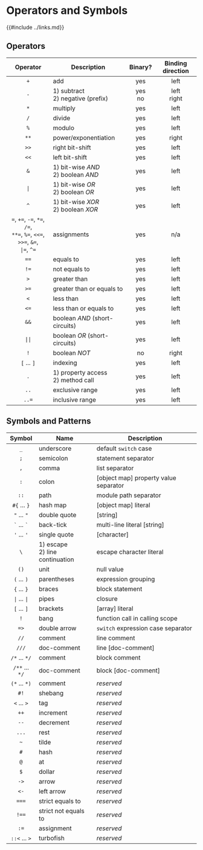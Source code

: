 Operators and Symbols
=====================

{{#include ../links.md}}


Operators
---------

|                                           Operator                                           | Description                            |  Binary?   | Binding direction |
| :------------------------------------------------------------------------------------------: | -------------------------------------- | :--------: | :---------------: |
|                                             `+`                                              | add                                    |    yes     |       left        |
|                                             `-`                                              | 1) subtract<br/>2) negative (prefix)   | yes<br/>no |  left<br/>right   |
|                                             `*`                                              | multiply                               |    yes     |       left        |
|                                             `/`                                              | divide                                 |    yes     |       left        |
|                                             `%`                                              | modulo                                 |    yes     |       left        |
|                                             `**`                                             | power/exponentiation                   |    yes     |       right       |
|                                             `>>`                                             | right bit-shift                        |    yes     |       left        |
|                                             `<<`                                             | left bit-shift                         |    yes     |       left        |
|                                             `&`                                              | 1) bit-wise _AND_<br/>2) boolean _AND_ |    yes     |       left        |
|                                       <code>\|</code>                                        | 1) bit-wise _OR_<br/>2) boolean _OR_   |    yes     |       left        |
|                                             `^`                                              | 1) bit-wise _XOR_<br/>2) boolean _XOR_ |    yes     |       left        |
| `=`, `+=`, `-=`, `*=`, `/=`,<br/>`**=`, `%=`, `<<=`, `>>=`, `&=`,<br/><code>\|=</code>, `^=` | assignments                            |    yes     |        n/a        |
|                                             `==`                                             | equals to                              |    yes     |       left        |
|                                             `!=`                                             | not equals to                          |    yes     |       left        |
|                                             `>`                                              | greater than                           |    yes     |       left        |
|                                             `>=`                                             | greater than or equals to              |    yes     |       left        |
|                                             `<`                                              | less than                              |    yes     |       left        |
|                                             `<=`                                             | less than or equals to                 |    yes     |       left        |
|                                             `&&`                                             | boolean _AND_ (short-circuits)         |    yes     |       left        |
|                                      <code>\|\|</code>                                       | boolean _OR_ (short-circuits)          |    yes     |       left        |
|                                             `!`                                              | boolean _NOT_                          |     no     |       right       |
|                                         `[` ... `]`                                          | indexing                               |    yes     |       left        |
|                                             `.`                                              | 1) property access<br/>2) method call  |    yes     |       left        |
|                                             `..`                                             | exclusive range                        |    yes     |       left        |
|                                            `..=`                                             | inclusive range                        |    yes     |       left        |


Symbols and Patterns
--------------------

|               Symbol                | Name                               | Description                           |
| :---------------------------------: | ---------------------------------- | ------------------------------------- |
|                 `_`                 | underscore                         | default `switch` case                 |
|                 `;`                 | semicolon                          | statement separator                   |
|                 `,`                 | comma                              | list separator                        |
|                 `:`                 | colon                              | [object map] property value separator |
|                `::`                 | path                               | module path separator                 |
|            `#{` ... `}`             | hash map                           | [object map] literal                  |
|             `"` ... `"`             | double quote                       | [string]                              |
|         `` ` `` ... `` ` ``         | back-tick                          | multi-line literal [string]           |
|             `'` ... `'`             | single quote                       | [character]                           |
|                 `\`                 | 1) escape<br/>2) line continuation | escape character literal              |
|                `()`                 | unit                               | null value                            |
|             `(` ... `)`             | parentheses                        | expression grouping                   |
|             `{` ... `}`             | braces                             | block statement                       |
| <code>\|</code> ... <code>\|</code> | pipes                              | closure                               |
|             `[` ... `]`             | brackets                           | [array] literal                       |
|                 `!`                 | bang                               | function call in calling scope        |
|                `=>`                 | double arrow                       | `switch` expression case separator    |
|                `//`                 | comment                            | line comment                          |
|                `///`                | doc-comment                        | line [doc-comment]                    |
|            `/*` ... `*/`            | comment                            | block comment                         |
|           `/**` ... `*/`            | doc-comment                        | block [doc-comment]                   |
|            `(*` ... `*)`            | comment                            | _reserved_                            |
|                `#!`                 | shebang                            | _reserved_                            |
|             `<` ... `>`             | tag                                | _reserved_                            |
|                `++`                 | increment                          | _reserved_                            |
|                `--`                 | decrement                          | _reserved_                            |
|                `...`                | rest                               | _reserved_                            |
|                 `~`                 | tilde                              | _reserved_                            |
|                 `#`                 | hash                               | _reserved_                            |
|                 `@`                 | at                                 | _reserved_                            |
|                 `$`                 | dollar                             | _reserved_                            |
|                `->`                 | arrow                              | _reserved_                            |
|                `<-`                 | left arrow                         | _reserved_                            |
|                `===`                | strict equals to                   | _reserved_                            |
|                `!==`                | strict not equals to               | _reserved_                            |
|                `:=`                 | assignment                         | _reserved_                            |
|            `::<` ... `>`            | turbofish                          | _reserved_                            |
